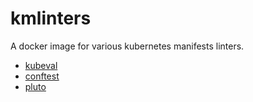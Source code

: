 # kmlinters

A docker image for various kubernetes manifests linters.

- [kubeval](https://github.com/instrumenta/kubeval)
- [conftest](https://github.com/open-policy-agent/conftest)
- [pluto](https://github.com/FairwindsOps/pluto)

